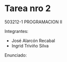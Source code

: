 # Tarea nro 2
503212-1 PROGRAMACION II
 
Integrantes:
- José Alarcón Recabal
- Ingrid Triviño Silva

Enunciado:
